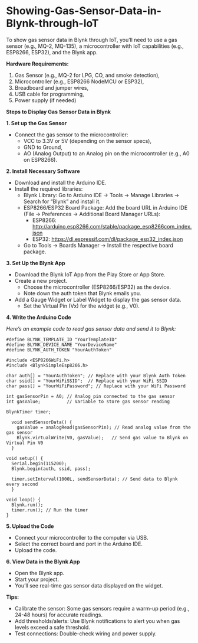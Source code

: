 # Showing-Gas-Sensor-Data-in-Blynk-through-IoT
To show gas sensor data in Blynk through IoT, you’ll need to use a gas sensor (e.g., MQ-2, MQ-135), a microcontroller with IoT capabilities (e.g., ESP8266, ESP32), and the Blynk app. 


**Hardware Requirements:**
1. Gas Sensor (e.g., MQ-2 for LPG, CO, and smoke detection),
2. Microcontroller (e.g., ESP8266 NodeMCU or ESP32),
3. Breadboard and jumper wires,
4. USB cable for programming,
5. Power supply (if needed)


**Steps to Display Gas Sensor Data in Blynk**
  
**1. Set up the Gas Sensor**
- Connect the gas sensor to the microcontroller:
  - VCC to 3.3V or 5V (depending on the sensor specs),
  - GND to Ground,
  - AO (Analog Output) to an Analog pin on the microcontroller (e.g., A0 on ESP8266).
  

**2. Install Necessary Software**
- Download and install the Arduino IDE.
- Install the required libraries:
  - Blynk Library: Go to Arduino IDE → Tools → Manage Libraries → Search for “Blynk” and install it.
  - ESP8266/ESP32 Board Package: Add the board URL in Arduino IDE (File → Preferences → Additional Board Manager URLs):
    - ESP8266: http://arduino.esp8266.com/stable/package_esp8266com_index.json
    - ESP32: https://dl.espressif.com/dl/package_esp32_index.json
  - Go to Tools → Boards Manager → Install the respective board package.


**3. Set Up the Blynk App**
- Download the Blynk IoT App from the Play Store or App Store.
- Create a new project.
  - Choose the microcontroller (ESP8266/ESP32) as the device.
  - Note down the auth token that Blynk emails you.
- Add a Gauge Widget or Label Widget to display the gas sensor data.
  - Set the Virtual Pin (Vx) for the widget (e.g., V0).


**4. Write the Arduino Code**

_Here’s an example code to read gas sensor data and send it to Blynk:_

    #define BLYNK_TEMPLATE_ID "YourTemplateID"
    #define BLYNK_DEVICE_NAME "YourDeviceName"
    #define BLYNK_AUTH_TOKEN "YourAuthToken"
  
    #include <ESP8266WiFi.h>
    #include <BlynkSimpleEsp8266.h>
    
    char auth[] = "YourAuthToken"; // Replace with your Blynk Auth Token
    char ssid[] = "YourWiFiSSID";  // Replace with your WiFi SSID
    char pass[] = "YourWiFiPassword"; // Replace with your WiFi Password
    
    int gasSensorPin = A0; // Analog pin connected to the gas sensor
    int gasValue;          // Variable to store gas sensor reading
    
    BlynkTimer timer;
  
      void sendSensorData() {
        gasValue = analogRead(gasSensorPin); // Read analog value from the gas sensor
        Blynk.virtualWrite(V0, gasValue);   // Send gas value to Blynk on Virtual Pin V0
      }
      
    void setup() {
      Serial.begin(115200);
      Blynk.begin(auth, ssid, pass);
      
      timer.setInterval(1000L, sendSensorData); // Send data to Blynk every second
      }
      
    void loop() {
      Blynk.run();
      timer.run(); // Run the timer
    }


**5. Upload the Code**
- Connect your microcontroller to the computer via USB.
- Select the correct board and port in the Arduino IDE.
- Upload the code.


**6. View Data in the Blynk App**
- Open the Blynk app.
- Start your project.
- You’ll see real-time gas sensor data displayed on the widget.


**Tips:**
- Calibrate the sensor: Some gas sensors require a warm-up period (e.g., 24-48 hours) for accurate readings.
- Add thresholds/alerts: Use Blynk notifications to alert you when gas levels exceed a safe threshold.
- Test connections: Double-check wiring and power supply.
